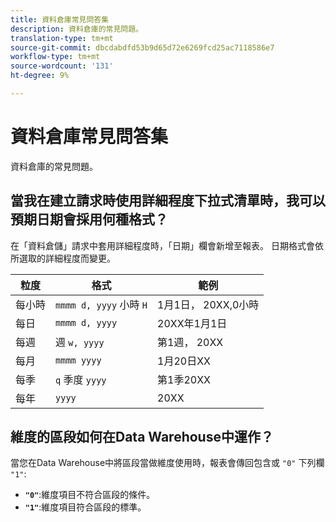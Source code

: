 ```yaml
---
title: 資料倉庫常見問答集
description: 資料倉庫的常見問題。
translation-type: tm+mt
source-git-commit: dbcdabdfd53b9d65d72e6269fcd25ac7118586e7
workflow-type: tm+mt
source-wordcount: '131'
ht-degree: 9%

---
```



# 資料倉庫常見問答集

資料倉庫的常見問題。

## 當我在建立請求時使用詳細程度下拉式清單時，我可以預期日期會採用何種格式？

在「資料倉儲」請求中套用詳細程度時，「日期」欄會新增至報表。 日期格式會依所選取的詳細程度而變更。

| 粒度 | 格式 | 範例 |
| --- | --- | --- |
| 每小時 | `mmmm d, yyyy` 小時 `H` | 1月1日， 20XX,0小時 |
| 每日 | `mmmm d, yyyy` | 20XX年1月1日 |
| 每週 | 週 `w, yyyy` | 第1週， 20XX |
| 每月 | `mmmm yyyy` | 1月20日XX |
| 每季 | `q` 季度 `yyyy` | 第1季20XX |
| 每年 | `yyyy` | 20XX |

## 維度的區段如何在Data Warehouse中運作？

當您在Data Warehouse中將區段當做維度使用時，報表會傳回包含或 `"0"` 下列欄 `"1"`:

* **`"0"`**:維度項目不符合區段的條件。
* **`"1"`**:維度項目符合區段的標準。

